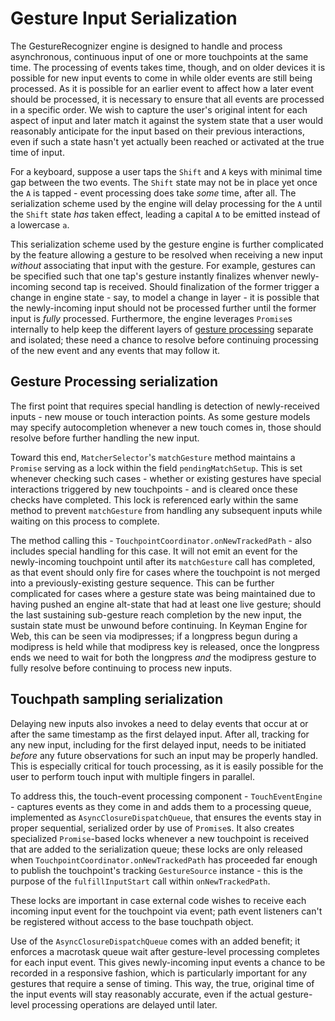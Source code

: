 # Gesture Input Serialization

The GestureRecognizer engine is designed to handle and process asynchronous, continuous input of one or more touchpoints at the same time.  The processing of events takes time, though, and on older devices it is possible for new input events to come in while older events are still being processed.  As it is possible for an earlier event to affect how a later event should be processed, it is necessary to ensure that all events are processed in a specific order. We wish to capture the user's original intent for each aspect of input and later match it against the system state that a user would reasonably anticipate for the input based on their previous interactions, even if such a state hasn't yet actually been reached or activated at the true time of input.

For a keyboard, suppose a user taps the `Shift` and `A` keys with minimal time gap between the two events.  The `Shift` state may not be in place yet once the `A` is tapped - event processing does take _some_ time, after all.  The serialization scheme used by the engine will delay processing for the `A` until the `Shift` state _has_ taken effect, leading a capital `A` to be emitted instead of a lowercase `a`.

This serialization scheme used by the gesture engine is further complicated by the feature allowing a gesture to be resolved when receiving a new input _without_ associating that input with the gesture.  For example, gestures can be specified such that one tap's gesture instantly finalizes whenver newly-incoming second tap is received.  Should finalization of the former trigger a change in engine state - say, to model a change in layer - it is possible that the newly-incoming input should not be processed further until the former input is _fully_ processed.  Furthermore, the engine leverages `Promise`s internally to help keep the different layers of [gesture processing](./gesture-processing.md) separate and isolated; these need a chance to resolve before continuing processing of the new event and any events that may follow it.

## Gesture Processing serialization

The first point that requires special handling is detection of newly-received inputs - new mouse or touch interaction points.  As some gesture models may specify autocompletion whenever a new touch comes in, those should resolve before further handling the new input.

Toward this end, `MatcherSelector`'s `matchGesture` method maintains a `Promise` serving as a lock within the field `pendingMatchSetup`.  This is set whenever checking such cases - whether or existing gestures have special interactions triggered by new touchpoints - and is cleared once these checks have completed.  This lock is referenced early within the same method to prevent `matchGesture` from handling any subsequent inputs while waiting on this process to complete.

The method calling this - `TouchpointCoordinator.onNewTrackedPath` - also includes special handling for this case.  It will not emit an event for the newly-incoming touchpoint until after its `matchGesture` call has completed, as that event should only fire for cases where the touchpoint is not merged into a previously-existing gesture sequence.  This can be further complicated for cases where a gesture state was being maintained due to having pushed an engine alt-state that had at least one live gesture; should the last sustaining sub-gesture reach completion by the new input, the sustain state must be unwound before continuing.  In Keyman Engine for Web, this can be seen via modipresses; if a longpress begun during a modipress is held while that modipress key is released, once the longpress ends we need to wait for both the longpress _and_ the modipress gesture to fully resolve before continuing to process new inputs.

## Touchpath sampling serialization

Delaying new inputs also invokes a need to delay events that occur at or after the same timestamp as the first delayed input.  After all, tracking for any new input, including for the first delayed input, needs to be initiated _before_ any future observations for such an input may be properly handled.  This is especially critical for touch processing, as it is easily possible for the user to perform touch input with multiple fingers in parallel.

To address this, the touch-event processing component - `TouchEventEngine` - captures events as they come in and adds them to a processing queue, implemented as `AsyncClosureDispatchQueue`, that ensures the events stay in proper sequential, serialized order by use of `Promise`s.  It also creates specialized `Promise`-based locks whenever a new touchpoint is received that are added to the serialization queue; these locks are only released when `TouchpointCoordinator.onNewTrackedPath` has proceeded far enough to publish the touchpoint's tracking `GestureSource` instance - this is the purpose of the `fulfillInputStart` call within `onNewTrackedPath`.

These locks are important in case external code wishes to receive each incoming input event for the touchpoint via event; path event listeners can't be registered without access to the base touchpath object.

Use of the `AsyncClosureDispatchQueue` comes with an added benefit; it enforces a macrotask queue wait after gesture-level processing completes for each input event.  This gives newly-incoming input events a chance to be recorded in a responsive fashion, which is particularly important for any gestures that require a sense of timing.  This way, the true, original time of the input events will stay reasonably accurate, even if the actual gesture-level processing operations are delayed until later.